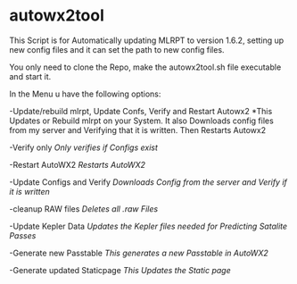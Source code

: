 # autowx2tool
This Script is for Automatically updating MLRPT to version 1.6.2, setting up new config files and it can set the path to new config files.

You only need to clone the Repo, make the autowx2tool.sh file executable and start it. 

In the Menu u have the following options:

-Update/rebuild mlrpt, Update Confs, Verify and Restart Autowx2
*This Updates or Rebuild mlrpt on your System. It also Downloads config files from my server and Verifying that it is written. Then Restarts Autowx2

-Verify only
*Only verifies if Configs exist*

-Restart AutoWX2
*Restarts AutoWX2*

-Update Configs and Verify
*Downloads Config from the server and Verify if it is written*

-cleanup RAW files
*Deletes all .raw Files*

-Update Kepler Data
*Updates the Kepler files needed for Predicting Satalite Passes*

-Generate new Passtable
*This generates a new Passtable in AutoWX2*

-Generate updated Staticpage
*This Updates the Static page*
